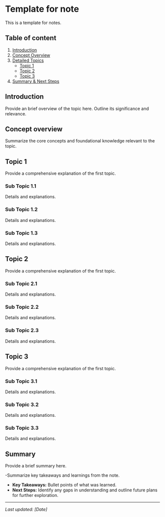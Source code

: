 # Template for note
This is a template for notes.

## Table of content
1. [Introduction](#introduction)
2. [Concept Overview](#concept-overview)
3. [Detailed Topics](#detailed-topics)
   - [Topic 1](#topic-1)
   - [Topic 2](#topic-2)
   - [Topic 3](#topic-3)
4. [Summary & Next Steps](#summary--next-steps)

## Introduction
Provide an brief overview of the topic here. Outline its significance and relevance.

## Concept overview
Summarize the core concepts and foundational knowledge relevant to the topic.

## Topic 1
Provide a comprehensive explanation of the first topic.
### Sub Topic 1.1
Details and explanations.
### Sub Topic 1.2
Details and explanations.
### Sub Topic 1.3
Details and explanations.

## Topic 2
Provide a comprehensive explanation of the first topic.
### Sub Topic 2.1
Details and explanations.
### Sub Topic 2.2
Details and explanations.
### Sub Topic 2.3
Details and explanations.

## Topic 3
Provide a comprehensive explanation of the first topic.
### Sub Topic 3.1
Details and explanations.
### Sub Topic 3.2
Details and explanations.
### Sub Topic 3.3
Details and explanations.

## Summary
Provide a brief summary here.

-Summarize key takeaways and learnings from the note.
- **Key Takeaways:** Bullet points of what was learned.
- **Next Steps:** Identify any gaps in understanding and outline future plans for further exploration.

---

*Last updated: [Date]*
